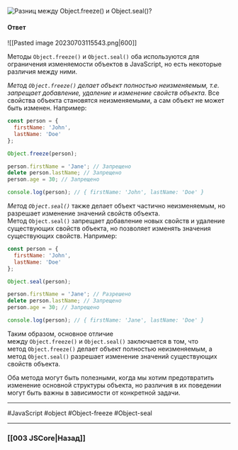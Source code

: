 ![Разниц между `Object.freeze()` и `Object.seal()`?](https://youtu.be/xZLxdts7ZW4?t=374)

#### Ответ

![[Pasted image 20230703115543.png|600]]

Методы `Object.freeze()` и `Object.seal()` оба используются для ограничения изменяемости объектов в JavaScript, но есть некоторые различия между ними.

*Метод `Object.freeze()` делает объект полностью неизменяемым, т.е. запрещает добавление, удаление и изменение свойств объекта.* Все свойства объекта становятся неизменяемыми, а сам объект не может быть изменен. Например:

```javascript
const person = {
  firstName: 'John',
  lastName: 'Doe'
};

Object.freeze(person);

person.firstName = 'Jane'; // Запрещено
delete person.lastName; // Запрещено
person.age = 30; // Запрещено

console.log(person); // { firstName: 'John', lastName: 'Doe' }
```

*Метод `Object.seal()`* также делает объект частично неизменяемым, но разрешает изменение значений свойств объекта. Метод `Object.seal()` запрещает добавление новых свойств и удаление существующих свойств объекта, но позволяет изменять значения существующих свойств. Например:

```javascript
const person = {
  firstName: 'John',
  lastName: 'Doe'
};

Object.seal(person);

person.firstName = 'Jane'; // Разрешено
delete person.lastName; // Запрещено
person.age = 30; // Запрещено

console.log(person); // { firstName: 'Jane', lastName: 'Doe' }
```

Таким образом, основное отличие между `Object.freeze()` и `Object.seal()` заключается в том, что метод `Object.freeze()` делает объект полностью неизменяемым, а метод `Object.seal()` разрешает изменение значений существующих свойств объекта.

Оба метода могут быть полезными, когда мы хотим предотвратить изменение основной структуры объекта, но различия в их поведении могут быть важны в зависимости от конкретной задачи.

___
 #JavaScript #object #Object-freeze #Object-seal

___

### [[003 JSCore|Назад]]